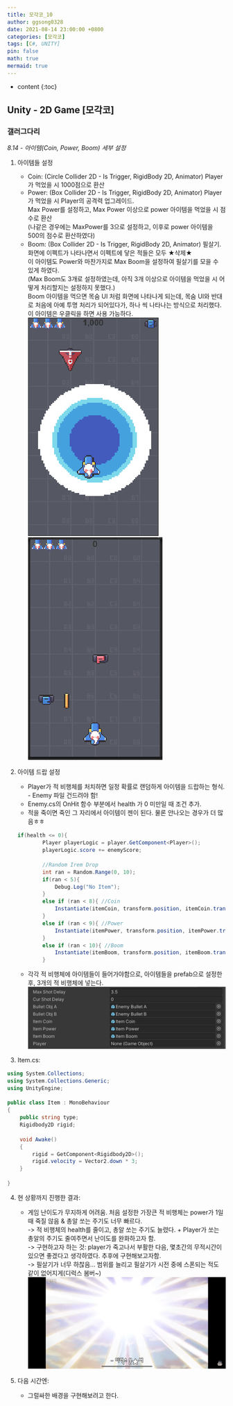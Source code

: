 ```yaml
---
title: 모각코_10
author: ggsong0328
date: 2021-08-14 23:00:00 +0800
categories: [모각코]
tags: [C#, UNITY]
pin: false
math: true
mermaid: true
---
```


* content
{:toc}

## Unity - 2D Game [모각코]
### 갤러그다리
*8.14 - 아이템(Coin,  Power, Boom) 세부 설정*
1. 아이템들 설정  
    - Coin: (Circle Collider 2D - Is Trigger, RigidBody 2D, Animator) Player가 먹었을 시 1000점으로 환산
    - Power: (Box Collider 2D - Is Trigger, RigidBody 2D, Animator) Player가 먹었을 시 Player의 공격력 업그레이드.  
    Max Power를 설정하고, Max Power 이상으로 power 아이템을 먹었을 시 점수로 환산  
    (나같은 경우에는 MaxPower를 3으로 설정하고, 이후로 power 아이템을 500의 점수로 환산하였다)  
    - Boom: (Box Collider 2D - Is Trigger, RigidBody 2D, Animator) 필살기. 화면에 이펙트가 나타나면서 이펙트에 닿은 적들은 모두 ★삭제★  
    이 아이템도 Power와 마찬가지로 Max Boom을 설정하여 필살기를 모을 수 있게 하였다.  
    (Max Boom도 3개로 설정하였는데, 아직 3개 이상으로 아이템을 먹었을 시 어떻게 처리할지는 설정하지 못했다.)  
    Boom 아이템을 먹으면 목숨 UI 처럼 화면에 나타나게 되는데, 목숨 UI와 반대로 처음에 아예 투명 처리가 되어있다가, 하나 씩 나타나는 방식으로 처리했다.  
    이 아이템은 우클릭을 하면 사용 가능하다.  
    ![alt Boom](/assets/img/Boom.PNG)
    ![alt InGame](/assets/img/InGame.PNG)

2. 아이템 드랍 설정
    - Player가 적 비행체를 처치하면 일정 확률로 랜덤하게 아이템을 드랍하는 형식. - Enemy 파일 건드려야 함!
    - Enemy.cs의 OnHit 함수 부분에서 health 가 0 미만일 때 조건 추가.  
    - 적을 죽이면 죽인 그 자리에서 아이템이 젠이 된다. 물론 안나오는 경우가 더 많음ㅎㅎ

    ```C#
    if(health <= 0){
            Player playerLogic = player.GetComponent<Player>();
            playerLogic.score += enemyScore;

            //Random Irem Drop
            int ran = Random.Range(0, 10);
            if(ran < 5){
                Debug.Log("No Item");
            }
            else if (ran < 8){ //Coin
                Instantiate(itemCoin, transform.position, itemCoin.transform.rotation);
            }
            else if (ran < 9){ //Power
                Instantiate(itemPower, transform.position, itemPower.transform.rotation);
            }
            else if (ran < 10){ //Boom
                Instantiate(itemBoom, transform.position, itemBoom.transform.rotation);
            } 
    ```

    - 각각 적 비행체에 아이템들이 들어가야함으로, 아이템들을 prefab으로 설정한 후, 3개의 적 비행체에 넣는다.
    ![alt Enemy_prefab](/assets/img/Enemy_prefab.PNG)  

3. Item.cs:

```C#
using System.Collections;
using System.Collections.Generic;
using UnityEngine;

public class Item : MonoBehaviour
{
    public string type;
    Rigidbody2D rigid;

    void Awake()
    {
        rigid = GetComponent<Rigidbody2D>();
        rigid.velocity = Vector2.down * 3;
    }

}
```

4. 현 상황까지 진행한 결과:
    - 게임 난이도가 무지하게 어려움. 처음 설정한 가장큰 적 비행체는 power가 1일때 죽질 않음 & 총알 쏘는 주기도 너무 빠르다.  
    -> 적 비행체의 health를 줄이고, 총알 쏘는 주기도 늘렸다. + Player가 쏘는 총알의 주기도 줄여주면서 난이도를 완화하고자 함.  
    -> 구현하고자 하는 것: player가 죽고나서 부활한 다음, 몇초간의 무적시간이 있으면 좋겠다고 생각하였다. 추후에 구현해보고자함.  
    -> 필살기가 너무 하찮음... 범위를 늘리고 필살기가 시전 중에 스폰되는 적도 같이 없어지게(디럭스 봄버~)  
    ![alt Bomba](/assets/img/Bomba.png)

5. 다음 시간엔:
    - 그럴싸한 배경을 구현해보려고 한다.  